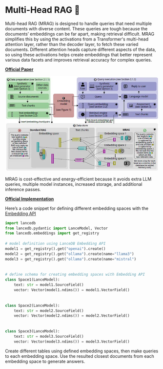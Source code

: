 **Multi-Head RAG 📃**
====================================================================

Multi-head RAG (MRAG) is designed to handle queries that need multiple documents with diverse content. These queries are tough because the documents’ embeddings can be far apart, making retrieval difficult. MRAG simplifies this by using the activations from a Transformer's multi-head attention layer, rather than the decoder layer, to fetch these varied documents. Different attention heads capture different aspects of the data, so using these activations helps create embeddings that better represent various data facets and improves retrieval accuracy for complex queries.

**[Official Paper](https://arxiv.org/pdf/2406.05085)**

![paper_img](../assets/mrag-paper.png)

MRAG is cost-effective and energy-efficient because it avoids extra LLM queries, multiple model instances, increased storage, and additional inference passes.

**[Official Implementation](https://github.com/spcl/MRAG)**

Here’s a code snippet for defining different embedding spaces with the [Embedding API](https://lancedb.github.io/lancedb/embeddings/embedding_functions/)

```python
import lancedb
from lancedb.pydantic import LanceModel, Vector
from lancedb.embeddings import get_registry

# model definition using LanceDB Embedding API
model1 = get_registry().get("openai").create()
model2 = get_registry().get("ollama").create(name="llama3")
model3 = get_registry().get("ollama").create(name="mistral")


# define schema for creating embedding spaces with Embedding API
class Space1(LanceModel):
    text: str = model1.SourceField()
    vector: Vector(model1.ndims()) = model1.VectorField()


class Space2(LanceModel):
    text: str = model2.SourceField()
    vector: Vector(model2.ndims()) = model2.VectorField()


class Space3(LanceModel):
    text: str = model3.SourceField()
    vector: Vector(model3.ndims()) = model3.VectorField()
```

Create different tables using defined embedding spaces, then make queries to each embedding space. Use the resulted closest documents from each embedding space to generate answers.



